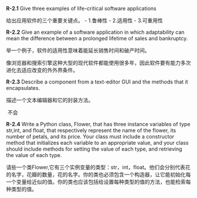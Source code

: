 **R-2.1** Give three examples of life-critical software applications

给出应用软件的三个重要关键点。
	- 1.鲁棒性
	- 2.适用性
	- 3.可重用性

**R-2.2** Give an example of a software application in which adaptability can mean the difference between a prolonged lifetime of sales and bankruptcy. 

举一个例子，软件的适用性意味着能延长销售时间和破产时间。

​	像浏览器和搜索引擎这种大型的现代软件都能使用很多年，因此软件要有能力多次进化去适应改变的外外界条件。

**R-2.3** Describe a component from a text-editor GUI and the methods that it encapsulates. 

描述一个文本编辑器和它的封装方法。

​	不会

**R-2.4** Write a Python class, Flower, that has three instance variables of type str,int, and float, that respectively represent the name of the flower, its number of petals, and its price. Your class must include a constructor method that initializes each variable to an appropriate value, and your class should include methods for setting the value of each type, and retrieving the value of each type. 

请些一个类Flower,它有三个实例变量的类型：str，int，float。他们会分别代表花的名字，花瓣的数量，花的名字。你的类也必须包含一个构造器，让它能初始化每一个变量给近似的值。你的类也应该包括给设置每种类型的值的方法，也能检索每种类型的值。

